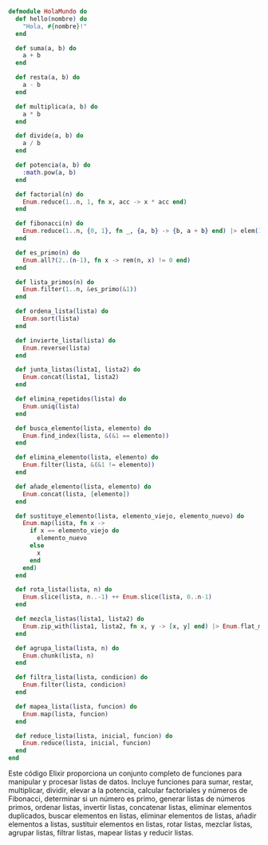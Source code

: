 ```elixir
defmodule HolaMundo do
  def hello(nombre) do
    "Hola, #{nombre}!"
  end

  def suma(a, b) do
    a + b
  end

  def resta(a, b) do
    a - b
  end

  def multiplica(a, b) do
    a * b
  end

  def divide(a, b) do
    a / b
  end

  def potencia(a, b) do
    :math.pow(a, b)
  end

  def factorial(n) do
    Enum.reduce(1..n, 1, fn x, acc -> x * acc end)
  end

  def fibonacci(n) do
    Enum.reduce(1..n, {0, 1}, fn _, {a, b} -> {b, a + b} end) |> elem(1)
  end

  def es_primo(n) do
    Enum.all?(2..(n-1), fn x -> rem(n, x) != 0 end)
  end

  def lista_primos(n) do
    Enum.filter(1..n, &es_primo(&1))
  end

  def ordena_lista(lista) do
    Enum.sort(lista)
  end

  def invierte_lista(lista) do
    Enum.reverse(lista)
  end

  def junta_listas(lista1, lista2) do
    Enum.concat(lista1, lista2)
  end

  def elimina_repetidos(lista) do
    Enum.uniq(lista)
  end

  def busca_elemento(lista, elemento) do
    Enum.find_index(lista, &(&1 == elemento))
  end

  def elimina_elemento(lista, elemento) do
    Enum.filter(lista, &(&1 != elemento))
  end

  def añade_elemento(lista, elemento) do
    Enum.concat(lista, [elemento])
  end

  def sustituye_elemento(lista, elemento_viejo, elemento_nuevo) do
    Enum.map(lista, fn x ->
      if x == elemento_viejo do
        elemento_nuevo
      else
        x
      end
    end)
  end

  def rota_lista(lista, n) do
    Enum.slice(lista, n..-1) ++ Enum.slice(lista, 0..n-1)
  end

  def mezcla_listas(lista1, lista2) do
    Enum.zip_with(lista1, lista2, fn x, y -> [x, y] end) |> Enum.flat_map(&1)
  end

  def agrupa_lista(lista, n) do
    Enum.chunk(lista, n)
  end

  def filtra_lista(lista, condicion) do
    Enum.filter(lista, condicion)
  end

  def mapea_lista(lista, funcion) do
    Enum.map(lista, funcion)
  end

  def reduce_lista(lista, inicial, funcion) do
    Enum.reduce(lista, inicial, funcion)
  end
end
```

Este código Elixir proporciona un conjunto completo de funciones para manipular y procesar listas de datos. Incluye funciones para sumar, restar, multiplicar, dividir, elevar a la potencia, calcular factoriales y números de Fibonacci, determinar si un número es primo, generar listas de números primos, ordenar listas, invertir listas, concatenar listas, eliminar elementos duplicados, buscar elementos en listas, eliminar elementos de listas, añadir elementos a listas, sustituir elementos en listas, rotar listas, mezclar listas, agrupar listas, filtrar listas, mapear listas y reducir listas.